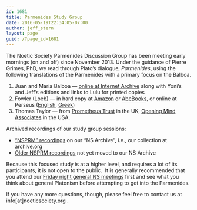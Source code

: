 ```yaml
---
id: 1681
title: Parmenides Study Group
date: 2016-05-19T22:34:05-07:00
author: jeff_stern
layout: page
guid: /?page_id=1681
---
```

The Noetic Society Parmenides Discussion Group has been meeting early mornings (on and off) since November 2013. Under the guidance of Pierre Grimes, PhD, we read through Plato&#8217;s dialogue, _Parmenides_, using the following translations of the Parmenides with a primary focus on the Balboa.

  1. Juan and Maria Balboa &#8212; <a href="https://archive.org/details/parmenides-balboa" rel="nofollow">online at Internet Archive</a> along with Yoni&#8217;s and Jeff&#8217;s editions and links to Lulu for printed copies
  2. Fowler (Loeb) &#8212; in hard copy at <a href="https://www.amazon.com/dp/0674991850" rel="nofollow">Amazon</a> or [AbeBooks](https://www.abebooks.com/servlet/SearchResults?bi=0&bx=off&ds=30&isbn=0674991850&recentlyadded=all&sortby=17&sts=t), or online at Perseus (<a href="https://www.perseus.tufts.edu/hopper/text?doc=Perseus%3Atext%3A1999.01.0174%3Atext%3DParm." rel="nofollow">English</a>, <a href="https://www.perseus.tufts.edu/hopper/text?doc=Perseus%3Atext%3A1999.01.0173%3Atext%3DParm." rel="nofollow">Greek</a>)
  3. Thomas Taylor &#8212; from [Prometheus Trust](https://www.prometheustrust.co.uk/html/thomas_taylor.html) in the UK, <a href="https://openingmind.net/cart/index.php?main_page=product_info&cPath=15_10&products_id=19" rel="nofollow">Opening Mind Associates</a> in the USA.

Archived recordings of our study group sessions:

  * [&#8220;NSPRM&#8221; recordings](https://archive.org/details/noeticsociety?and%5B%5D=subject%3A%22NSPRM%22&sort=-date) on our &#8220;NS Archive&#8221;, i.e., our collection at archive.org
  * [Older NSPRM recordings](/archive/#nsprm) not yet moved to our NS Archive

Because this focused study is at a higher level, and requires a lot of its participants, it is not open to the public.  It is generally recommended that you attend our [Friday night general NS meetings](/friday-night-meetings/) first and see what you think about general Platonism before attempting to get into the Parmenides.

If you have any more questions, though, please feel free to contact us at info[at]noeticsociety.org .
